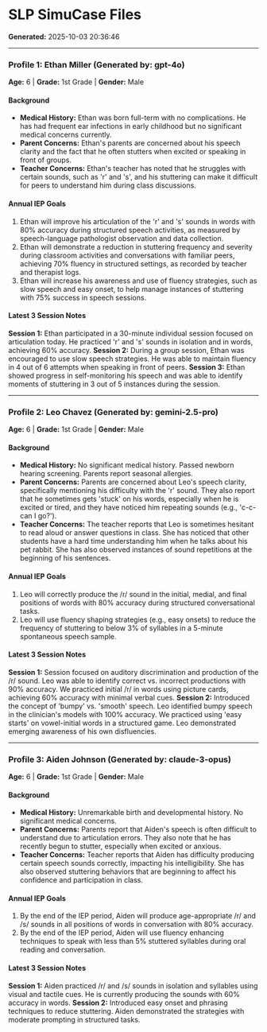 # SLP SimuCase Files
**Generated:** 2025-10-03 20:36:46


---
### **Profile 1: Ethan Miller** (Generated by: gpt-4o)
**Age:** 6 | **Grade:** 1st Grade | **Gender:** Male

#### Background
- **Medical History:** Ethan was born full-term with no complications. He has had frequent ear infections in early childhood but no significant medical concerns currently.
- **Parent Concerns:** Ethan's parents are concerned about his speech clarity and the fact that he often stutters when excited or speaking in front of groups.
- **Teacher Concerns:** Ethan's teacher has noted that he struggles with certain sounds, such as 'r' and 's', and his stuttering can make it difficult for peers to understand him during class discussions.

#### Annual IEP Goals
1. Ethan will improve his articulation of the 'r' and 's' sounds in words with 80% accuracy during structured speech activities, as measured by speech-language pathologist observation and data collection.
2. Ethan will demonstrate a reduction in stuttering frequency and severity during classroom activities and conversations with familiar peers, achieving 70% fluency in structured settings, as recorded by teacher and therapist logs.
3. Ethan will increase his awareness and use of fluency strategies, such as slow speech and easy onset, to help manage instances of stuttering with 75% success in speech sessions.

#### Latest 3 Session Notes
**Session 1:** Ethan participated in a 30-minute individual session focused on articulation today. He practiced 'r' and 's' sounds in isolation and in words, achieving 60% accuracy.
**Session 2:** During a group session, Ethan was encouraged to use slow speech strategies. He was able to maintain fluency in 4 out of 6 attempts when speaking in front of peers.
**Session 3:** Ethan showed progress in self-monitoring his speech and was able to identify moments of stuttering in 3 out of 5 instances during the session.

---
### **Profile 2: Leo Chavez** (Generated by: gemini-2.5-pro)
**Age:** 6 | **Grade:** 1st Grade | **Gender:** Male

#### Background
- **Medical History:** No significant medical history. Passed newborn hearing screening. Parents report seasonal allergies.
- **Parent Concerns:** Parents are concerned about Leo's speech clarity, specifically mentioning his difficulty with the 'r' sound. They also report that he sometimes gets 'stuck' on his words, especially when he is excited or tired, and they have noticed him repeating sounds (e.g., 'c-c-can I go?').
- **Teacher Concerns:** The teacher reports that Leo is sometimes hesitant to read aloud or answer questions in class. She has noticed that other students have a hard time understanding him when he talks about his pet rabbit. She has also observed instances of sound repetitions at the beginning of his sentences.

#### Annual IEP Goals
1. Leo will correctly produce the /r/ sound in the initial, medial, and final positions of words with 80% accuracy during structured conversational tasks.
2. Leo will use fluency shaping strategies (e.g., easy onsets) to reduce the frequency of stuttering to below 3% of syllables in a 5-minute spontaneous speech sample.

#### Latest 3 Session Notes
**Session 1:** Session focused on auditory discrimination and production of the /r/ sound. Leo was able to identify correct vs. incorrect productions with 90% accuracy. We practiced initial /r/ in words using picture cards, achieving 60% accuracy with minimal verbal cues.
**Session 2:** Introduced the concept of 'bumpy' vs. 'smooth' speech. Leo identified bumpy speech in the clinician's models with 100% accuracy. We practiced using 'easy starts' on vowel-initial words in a structured game. Leo demonstrated emerging awareness of his own disfluencies.

---
### **Profile 3: Aiden Johnson** (Generated by: claude-3-opus)
**Age:** 6 | **Grade:** 1st Grade | **Gender:** Male

#### Background
- **Medical History:** Unremarkable birth and developmental history. No significant medical concerns.
- **Parent Concerns:** Parents report that Aiden's speech is often difficult to understand due to articulation errors. They also note that he has recently begun to stutter, especially when excited or anxious.
- **Teacher Concerns:** Teacher reports that Aiden has difficulty producing certain speech sounds correctly, impacting his intelligibility. She has also observed stuttering behaviors that are beginning to affect his confidence and participation in class.

#### Annual IEP Goals
1. By the end of the IEP period, Aiden will produce age-appropriate /r/ and /s/ sounds in all positions of words in conversation with 80% accuracy.
2. By the end of the IEP period, Aiden will use fluency enhancing techniques to speak with less than 5% stuttered syllables during oral reading and conversation.

#### Latest 3 Session Notes
**Session 1:** Aiden practiced /r/ and /s/ sounds in isolation and syllables using visual and tactile cues. He is currently producing the sounds with 60% accuracy in words.
**Session 2:** Introduced easy onset and phrasing techniques to reduce stuttering. Aiden demonstrated the strategies with moderate prompting in structured tasks.
